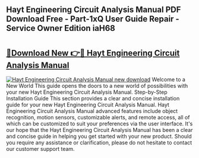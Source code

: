 ## Hayt Engineering Circuit Analysis Manual PDF Download Free - Part-1xQ User Guide Repair - Service Owner Edition iaH68

# <h2><a href="http://bc82268.oget.top/?id=Hayt+Engineering+Circuit+Analysis+Manual">🔗Download New 👉🔴 Hayt Engineering Circuit Analysis Manual</a></h2>

[![Hayt Engineering Circuit Analysis Manual new download](https://i.imgur.com/5g1atiW.png)](http://bc82268.oget.top/?id=Hayt+Engineering+Circuit+Analysis+Manual)
Welcome to a New World This guide opens the doors to a new world of possibilities with your new Hayt Engineering Circuit Analysis Manual. Step-by-Step Installation Guide This section provides a clear and concise installation guide for your new Hayt Engineering Circuit Analysis Manual. Hayt Engineering Circuit Analysis Manual advanced features include object recognition, motion sensors, customizable alerts, and remote access, all of which can be customized to suit your preferences via the user interface. It's our hope that the Hayt Engineering Circuit Analysis Manual has been a clear and concise guide in helping you get started with your new product. Should you require any assistance or clarification, please do not hesitate to contact our customer support team.
